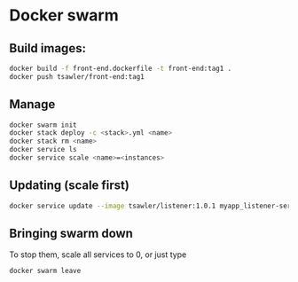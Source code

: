 # Docker swarm


## Build images:
```bash
docker build -f front-end.dockerfile -t front-end:tag1 .
docker push tsawler/front-end:tag1
```

## Manage

```bash
docker swarm init
docker stack deploy -c <stack>.yml <name>
docker stack rm <name>
docker service ls
docker service scale <name>=<instances>
```

## Updating (scale first)
```bash
docker service update --image tsawler/listener:1.0.1 myapp_listener-service
 ```

## Bringing swarm down
To stop them, scale all services to 0, or just type
```bash
docker swarm leave
```